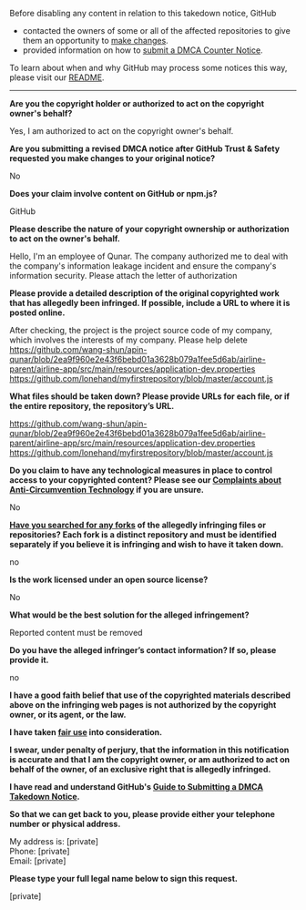 Before disabling any content in relation to this takedown notice, GitHub
- contacted the owners of some or all of the affected repositories to give them an opportunity to [make changes](https://docs.github.com/en/github/site-policy/dmca-takedown-policy#a-how-does-this-actually-work).
- provided information on how to [submit a DMCA Counter Notice](https://docs.github.com/en/articles/guide-to-submitting-a-dmca-counter-notice).

To learn about when and why GitHub may process some notices this way, please visit our [README](https://github.com/github/dmca/blob/master/README.md#anatomy-of-a-takedown-notice).

---

**Are you the copyright holder or authorized to act on the copyright owner's behalf?**

Yes, I am authorized to act on the copyright owner's behalf.

**Are you submitting a revised DMCA notice after GitHub Trust & Safety requested you make changes to your original notice?**

No

**Does your claim involve content on GitHub or npm.js?**

GitHub

**Please describe the nature of your copyright ownership or authorization to act on the owner's behalf.**

Hello, I'm an employee of Qunar. The company authorized me to deal with the company's information leakage incident and ensure the company's information security. Please attach the letter of authorization

**Please provide a detailed description of the original copyrighted work that has allegedly been infringed. If possible, include a URL to where it is posted online.**

After checking, the project is the project source code of my company, which involves the interests of my company. Please help delete
https://github.com/wang-shun/apin-qunar/blob/2ea9f960e2e43f6bebd01a3628b079a1fee5d6ab/airline-parent/airline-app/src/main/resources/application-dev.properties  
https://github.com/lonehand/myfirstrepository/blob/master/account.js

**What files should be taken down? Please provide URLs for each file, or if the entire repository, the repository’s URL.**

https://github.com/wang-shun/apin-qunar/blob/2ea9f960e2e43f6bebd01a3628b079a1fee5d6ab/airline-parent/airline-app/src/main/resources/application-dev.properties  
https://github.com/lonehand/myfirstrepository/blob/master/account.js

**Do you claim to have any technological measures in place to control access to your copyrighted content? Please see our <a href="https://docs.github.com/articles/guide-to-submitting-a-dmca-takedown-notice#complaints-about-anti-circumvention-technology">Complaints about Anti-Circumvention Technology</a> if you are unsure.**

No

**<a href="https://docs.github.com/articles/dmca-takedown-policy#b-what-about-forks-or-whats-a-fork">Have you searched for any forks</a> of the allegedly infringing files or repositories? Each fork is a distinct repository and must be identified separately if you believe it is infringing and wish to have it taken down.**

no

**Is the work licensed under an open source license?**

No

**What would be the best solution for the alleged infringement?**

Reported content must be removed

**Do you have the alleged infringer’s contact information? If so, please provide it.**

no

**I have a good faith belief that use of the copyrighted materials described above on the infringing web pages is not authorized by the copyright owner, or its agent, or the law.**

**I have taken <a href="https://www.lumendatabase.org/topics/22">fair use</a> into consideration.**

**I swear, under penalty of perjury, that the information in this notification is accurate and that I am the copyright owner, or am authorized to act on behalf of the owner, of an exclusive right that is allegedly infringed.**

**I have read and understand GitHub's <a href="https://docs.github.com/articles/guide-to-submitting-a-dmca-takedown-notice/">Guide to Submitting a DMCA Takedown Notice</a>.**

**So that we can get back to you, please provide either your telephone number or physical address.**

My address is: [private]  
Phone: [private]  
Email: [private]  

**Please type your full legal name below to sign this request.**

[private]  
